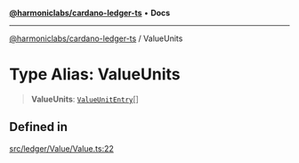 [**@harmoniclabs/cardano-ledger-ts**](../README.md) • **Docs**

***

[@harmoniclabs/cardano-ledger-ts](../globals.md) / ValueUnits

# Type Alias: ValueUnits

> **ValueUnits**: [`ValueUnitEntry`](ValueUnitEntry.md)[]

## Defined in

[src/ledger/Value/Value.ts:22](https://github.com/HarmonicLabs/cardano-ledger-ts/blob/94dd590ffe94133126b0d8d49920fc7b002e1975/src/ledger/Value/Value.ts#L22)
